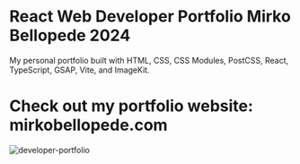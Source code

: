 # React Web Developer Portfolio Mirko Bellopede 2024

My personal portfolio built with HTML, CSS, CSS Modules, PostCSS, React, TypeScript, GSAP, Vite, and ImageKit.

# Check out my portfolio website: mirkobellopede.com

![developer-portfolio](https://github.com/user-attachments/assets/2118403e-a149-4c28-859a-a83171e1abb7)



